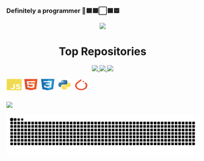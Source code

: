 ### Definitely a programmer 🎲🟥🟩⬜🟦🟨

<main>
<div align="center">
  <a href="https://github.com/ycarotrindade">
  <img height="180em" src="https://github-readme-stats.vercel.app/api/top-langs/?username=ycarotrindade&layout=compact&langs_count=7&theme=radical"/>
  </a>
</div>


<div align="center">
  <h1>Top Repositories</h1>
  <a href="https://github.com/ycarotrindade/termo-bot.git">
  <img height="180em" src="https://github-readme-stats.vercel.app/api/pin/?username=ycarotrindade&repo=termo-bot&theme=radical">
  </a>
  <a href="https://github.com/ycarotrindade/PyStock.git">
  <img height="180em" src="https://github-readme-stats.vercel.app/api/pin/?username=ycarotrindade&repo=PyStock&theme=radical">
  </a>
  <a href="https://github.com/ycarotrindade/Auto_Sales.git">
  <img height="180em" src="https://github-readme-stats.vercel.app/api/pin/?username=ycarotrindade&repo=Auto_Sales&theme=radical">
  </a>
</div>

<div style="display: inline_block"><br>
  <img align="center" alt="Ycro-Js" height="30" width="40" src="https://raw.githubusercontent.com/devicons/devicon/master/icons/javascript/javascript-plain.svg">
  <img align="center" alt="Ycro-HTML" height="30" width="40" src="https://raw.githubusercontent.com/devicons/devicon/master/icons/html5/html5-original.svg">
  <img align="center" alt="Ycro-CSS" height="30" width="40" src="https://raw.githubusercontent.com/devicons/devicon/master/icons/css3/css3-original.svg">
  <img align="center" alt="Ycro-Python" height="30" width="40" src="https://raw.githubusercontent.com/devicons/devicon/master/icons/python/python-original.svg">
  <img align="center" alt="Ycro-Python" height="30" width="40" src="https://raw.githubusercontent.com/devicons/devicon/master/icons/pytorch/pytorch-original.svg">
</div>
  
  ##
  
<div> 
  <a href = "mailto:ycarotrindade.pg@gmail.com"><img src="https://img.shields.io/badge/-Gmail-%23333?style=for-the-badge&logo=gmail&logoColor=white" target="_blank"></a>
 </div>
  
  
  </main>
  
![Snake animation](https://github.com/ycarotrindade/ycarotrindade/blob/output/github-contribution-grid-snake.svg)
